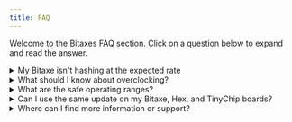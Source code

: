 ```yaml
---
title: FAQ
---
```


Welcome to the Bitaxes FAQ section. Click on a question below to expand and read the answer.

<details>
<summary>My Bitaxe isn't hashing at the expected rate</summary>
<p>
  If you're experiencing reduced hash rates, try these troubleshooting steps:<br>
  1. First, physically disconnect and reconnect the power (don't just restart through the UI)<br>
  2. Check for overheating issues - ensure you're running firmware v2.3 or later to see temperature warnings<br>
  3. Verify your frequency and voltage settings in the UI under settings - reset to defaults if necessary<br>
  4. Confirm the input voltage is between 4.8-5.3v<br>
  5. If overclocking, you may need to increase voltage to match your frequency settings<br>
  6. As a last resort, try reflashing the firmware
</p>
</details>

<details>
<summary>What should I know about overclocking?</summary>
<p>
  Warning: Overclocking can permanently damage your device. If you choose to overclock:<br>
  • Monitor dashboard values carefully, staying within recommended ranges listed below<br>
  • Account for ambient temperature fluctuations by maintaining a safety margin<br>
  • Ensure your power supply is adequate - voltage dropping below 4.8v indicates insufficient power. A higher-rated power supply may be necessary to support increased power demands<br>
  • For best results, upgrade your heatsink and thermal paste before attempting overclocking
</p>
</details>

<details>
<summary>What are the safe operating ranges?</summary>
<p>
Input Voltage: 4.8-5.3v<br>
ASIC Temperature: Below 70°C<br>
Voltage Regulator: Below 90°C<br>
</p>
</details>

<details>
<summary>Can I use the same update on my Bitaxe, Hex, and TinyChip boards?</summary>
<p>
  No, each have their own repositories and updates.
</p>
</details>

<details>
<summary>Where can I find more information or support?</summary>
<p>
  Visit the discord: https://discord.gg/osmu
</p>
</details>
